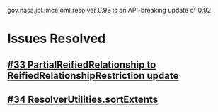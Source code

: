gov.nasa.jpl.imce.oml.resolver 0.93 is an API-breaking update of 0.92
 
# Issues Resolved

## [#33 PartialReifiedRelationship to ReifiedRelationshipRestriction update](https://github.com/JPL-IMCE/gov.nasa.jpl.imce.oml.resolver/issues/33)

## [#34 ResolverUtilities.sortExtents](https://github.com/JPL-IMCE/gov.nasa.jpl.imce.oml.resolver/issues/34)
